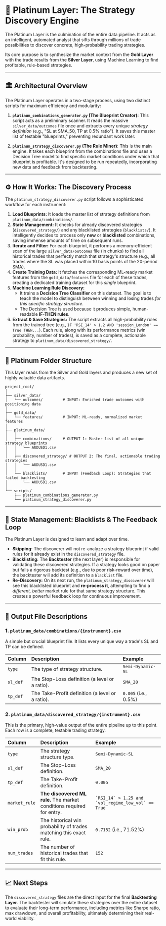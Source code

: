 # 💎 Platinum Layer: The Strategy Discovery Engine

The Platinum Layer is the culmination of the entire data pipeline. It acts as an intelligent, automated analyst that sifts through millions of trade possibilities to discover concrete, high-probability trading strategies.

Its core purpose is to synthesize the market context from the **Gold Layer** with the trade results from the **Silver Layer**, using Machine Learning to find profitable, rule-based strategies.

---

## 🏛️ Architectural Overview

The Platinum Layer operates in a two-stage process, using two distinct scripts for maximum efficiency and modularity:

1.  **`platinum_combinations_generator.py` (The Blueprint Creator):** This script acts as a preliminary scanner. It reads the massive `silver_data/outcomes` file once and extracts every unique _strategy definition_ (e.g., "SL at SMA_50, TP at 0.5% ratio"). It saves this master list of testable "blueprints," preventing redundant work later.

2.  **`platinum_strategy_discoverer.py` (The Rule Miner):** This is the main engine. It takes each blueprint from the combinations file and uses a Decision Tree model to find specific market conditions under which that blueprint is profitable. It's designed to be run repeatedly, incorporating new data and feedback from backtesting.

---

## ⚙️ How It Works: The Discovery Process

The `platinum_strategy_discoverer.py` script follows a sophisticated workflow for each instrument:

1.  **Load Blueprints:** It loads the master list of strategy definitions from `platinum_data/combinations/`.
2.  **State Management:** It checks for already discovered strategies (`discovered_strategy/`) and any blacklisted strategies (`blacklists/`). It intelligently decides to process only **new** or **blacklisted** combinations, saving immense amounts of time on subsequent runs.
3.  **Iterate and Filter:** For each blueprint, it performs a memory-efficient scan of the large `silver_data/outcomes` file (in chunks) to find all historical trades that perfectly match that strategy's structure (e.g., all trades where the SL was placed within 10 basis points of the 20-period SMA).
4.  **Create Training Data:** It fetches the corresponding ML-ready market features from the `gold_data/features` file for each of these trades, creating a dedicated training dataset for this _single_ blueprint.
5.  **Machine Learning Rule Discovery:**
    -   It trains a **Decision Tree Classifier** on this dataset. The goal is to teach the model to distinguish between winning and losing trades _for this specific strategy structure_.
    -   The Decision Tree is used because it produces simple, human-readable **IF-THEN rules**.
6.  **Extract & Save Strategies:** The script extracts all high-probability rules from the trained tree (e.g., `IF 'RSI_14' > 1.2 AND 'session_London' == True THEN...`). Each rule, along with its performance metrics (win probability, number of trades), is saved as a complete, actionable strategy to `platinum_data/discovered_strategy/`.

---

## 📁 Platinum Folder Structure

This layer reads from the Silver and Gold layers and produces a new set of highly valuable data artifacts.

```
project_root/
│
├── silver_data/
│   └── outcomes/         # INPUT: Enriched trade outcomes with positioning data
│
├── gold_data/
│   └── features/         # INPUT: ML-ready, normalized market features
│
├── platinum_data/
│   │
│   ├── combinations/     # OUTPUT 1: Master list of all unique strategy blueprints
│   │   └── AUDUSD1.csv
│   │
│   ├── discovered_strategy/ # OUTPUT 2: The final, actionable trading strategies
│   │   └── AUDUSD1.csv
│   │
│   └── blacklists/       # INPUT (Feedback Loop): Strategies that failed backtesting
│       └── AUDUSD1.csv
│
└── scripts/
    ├── platinum_combinations_generator.py
    └── platinum_strategy_discoverer.py
```

---

## 🔄 State Management: Blacklists & The Feedback Loop

The Platinum Layer is designed to learn and adapt over time.

-   **Skipping:** The discoverer will not re-analyze a strategy blueprint if valid rules for it already exist in the `discovered_strategy` file.
-   **Blacklisting:** The **Backtester** (the next layer) is responsible for validating these discovered strategies. If a strategy looks good on paper but fails a rigorous backtest (e.g., due to poor risk-reward over time), the backtester will add its definition to a `blacklist` file.
-   **Re-Discovery:** On its next run, the `platinum_strategy_discoverer` will see this blacklisted blueprint and **re-process it**, attempting to find a _different, better_ market rule for that same strategy structure. This creates a powerful feedback loop for continuous improvement.

---

## 🧱 Output File Descriptions

### 1. `platinum_data/combinations/{instrument}.csv`

A simple but crucial blueprint file. It lists every unique way a trade's SL and TP can be defined.

| Column   | Description                                      | Example              |
| :------- | :----------------------------------------------- | :------------------- |
| `type`   | The type of strategy structure.                  | `Semi-Dynamic-SL`    |
| `sl_def` | The Stop-Loss definition (a level or a ratio).   | `SMA_20`             |
| `tp_def` | The Take-Profit definition (a level or a ratio). | `0.005` (i.e., 0.5%) |

### 2. `platinum_data/discovered_strategy/{instrument}.csv`

This is the primary, high-value output of the entire pipeline up to this point. Each row is a complete, testable trading strategy.

| Column        | Description                                                           | Example                                                |
| :------------ | :-------------------------------------------------------------------- | :----------------------------------------------------- |
| `type`        | The strategy structure type.                                          | `Semi-Dynamic-SL`                                      |
| `sl_def`      | The Stop-Loss definition.                                             | `SMA_20`                                               |
| `tp_def`      | The Take-Profit definition.                                           | `0.005`                                                |
| `market_rule` | **The discovered ML rule.** The market conditions required for entry. | `` `RSI_14` > 1.25 and `vol_regime_low_vol` == True `` |
| `win_prob`    | The historical win probability of trades matching this exact rule.    | `0.7152` (i.e., 71.52%)                                |
| `num_trades`  | The number of historical trades that fit this rule.                   | `152`                                                  |

---

## 📈 Next Steps

The `discovered_strategy` files are the direct input for the final **Backtesting Layer**. The backtester will simulate these strategies over the entire dataset to evaluate their long-term performance, including metrics like Sharpe ratio, max drawdown, and overall profitability, ultimately determining their real-world viability.
